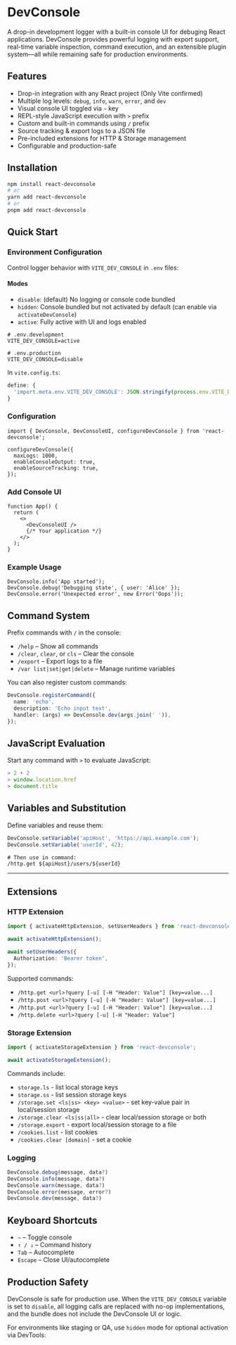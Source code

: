 # DevConsole

A drop-in development logger with a built-in console UI for debuging React applications. DevConsole provides powerful logging with export support, real-time variable inspection, command execution, and an extensible plugin system—all while remaining safe for production environments.

## Features

* Drop-in integration with any React project (Only Vite confirmed)
* Multiple log levels: `debug`, `info`, `warn`, `error`, and `dev`
* Visual console UI toggled via `~` key
* REPL-style JavaScript execution with `>` prefix
* Custom and built-in commands using `/` prefix
* Source tracking & export logs to a JSON file
* Pre-included extensions for HTTP & Storage management
* Configurable and production-safe

## Installation

```bash
npm install react-devconsole
# or
yarn add react-devconsole
# or
pnpm add react-devconsole
```

## Quick Start

### Environment Configuration

Control logger behavior with `VITE_DEV_CONSOLE` in `.env` files:

#### Modes

* `disable`: (default) No logging or console code bundled
* `hidden`: Console bundled but not activated by default (can enable via `activateDevConsole`)
* `active`: Fully active with UI and logs enabled

```env
# .env.development
VITE_DEV_CONSOLE=active

# .env.production
VITE_DEV_CONSOLE=disable
```

In `vite.config.ts`:

```ts
define: {
  'import.meta.env.VITE_DEV_CONSOLE': JSON.stringify(process.env.VITE_DEV_CONSOLE || 'disable')
}
```

### Configuration

```tsx
import { DevConsole, DevConsoleUI, configureDevConsole } from 'react-devconsole';

configureDevConsole({
  maxLogs: 1000,
  enableConsoleOutput: true,
  enableSourceTracking: true,
});
```

### Add Console UI

```tsx
function App() {
  return (
    <>
      <DevConsoleUI />
      {/* Your application */}
    </>
  );
}
```

### Example Usage

```tsx
DevConsole.info('App started');
DevConsole.debug('Debugging state', { user: 'Alice' });
DevConsole.error('Unexpected error', new Error('Oops'));
```

## Command System

Prefix commands with `/` in the console:

* `/help` – Show all commands
* `/clear`, `clear`, or `cls` – Clear the console
* `/export` – Export logs to a file
* `/var list|set|get|delete` – Manage runtime variables

You can also register custom commands:

```ts
DevConsole.registerCommand({
  name: 'echo',
  description: 'Echo input text',
  handler: (args) => DevConsole.dev(args.join(' ')),
});
```

## JavaScript Evaluation

Start any command with `>` to evaluate JavaScript:

```ts
> 2 + 2
> window.location.href
> document.title
```

## Variables and Substitution

Define variables and reuse them:

```ts
DevConsole.setVariable('apiHost', 'https://api.example.com');
DevConsole.setVariable('userId', 42);
```

```shell
# Then use in command:
/http.get ${apiHost}/users/${userId}
```

---

## Extensions

### HTTP Extension

```ts
import { activateHttpExtension, setUserHeaders } from 'react-devconsole';

await activateHttpExtension();

await setUserHeaders({
  Authorization: 'Bearer token',
});
```

Supported commands:

* `/http.get <url>?query [-u] [-H "Header: Value"] [key=value...]`
* `/http.post <url>?query [-u] [-H "Header: Value"] [key=value...]`
* `/http.put <url>?query [-u] [-H "Header: Value"] [key=value...]`
* `/http.delete <url>?query [-u] [-H "Header: Value"]`

### Storage Extension

```ts
import { activateStorageExtension } from 'react-devconsole';

await activateStorageExtension();
```

Commands include:

* `storage.ls` - list local storage keys
* `storage.ss` - list session storage keys
* `/storage.set <ls|ss> <key> <value>` - set key-value pair in local/session storage
* `/storage.clear <ls|ss|all>` - clear local/session storage or both
* `/storage.export` - export local/session storage to a file
* `/cookies.list` - list cookies
* `/cookies.clear [domain]` - set a cookie

### Logging

```ts
DevConsole.debug(message, data?)
DevConsole.info(message, data?)
DevConsole.warn(message, data?)
DevConsole.error(message, error?)
DevConsole.dev(message, data?)
```

## Keyboard Shortcuts

* `~` – Toggle console
* `↑ / ↓` – Command history
* `Tab` – Autocomplete
* `Escape` – Close UI/autocomplete

## Production Safety

DevConsole is safe for production use. When the `VITE_DEV_CONSOLE` variable is set to `disable`, all logging calls are replaced with no-op implementations, and the bundle does not include the DevConsole UI or logic.

For environments like staging or QA, use `hidden` mode for optional activation via DevTools:
